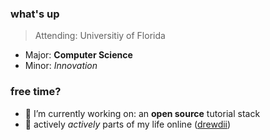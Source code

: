 <!-- this is my personal github read.me --> 

### what's up
> Attending: Universitiy of Florida
- Major: **Computer Science**
- Minor: *Innovation*

### free time?
- 🔭 I’m currently working on: an **open source** tutorial stack
- 🤳 actively *actively* parts of my life online ([drewdii](https://x.com/drewdii))

